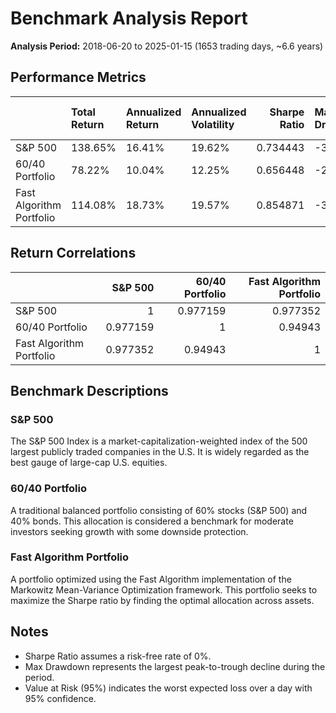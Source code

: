 # Benchmark Analysis Report

**Analysis Period:** 2018-06-20 to 2025-01-15 (1653 trading days, ~6.6 years)

## Performance Metrics

|                          | Total Return   | Annualized Return   | Annualized Volatility   |   Sharpe Ratio | Max Drawdown   | Value at Risk (95%)   |   Skewness |   Kurtosis |
|:-------------------------|:---------------|:--------------------|:------------------------|---------------:|:---------------|:----------------------|-----------:|-----------:|
| S&P 500                  | 138.65%        | 16.41%              | 19.62%                  |       0.734443 | -33.72%        | -1.85%                |  -0.530175 |    11.9544 |
| 60/40 Portfolio          | 78.22%         | 10.04%              | 12.25%                  |       0.656448 | -21.19%        | -1.12%                |  -0.665305 |    14.6811 |
| Fast Algorithm Portfolio | 114.08%        | 18.73%              | 19.57%                  |       0.854871 | -33.03%        | -1.65%                |  -0.525451 |    15.1121 |

## Return Correlations

|                          |   S&P 500 |   60/40 Portfolio |   Fast Algorithm Portfolio |
|:-------------------------|----------:|------------------:|---------------------------:|
| S&P 500                  |  1        |          0.977159 |                   0.977352 |
| 60/40 Portfolio          |  0.977159 |          1        |                   0.94943  |
| Fast Algorithm Portfolio |  0.977352 |          0.94943  |                   1        |

## Benchmark Descriptions

### S&P 500

The S&P 500 Index is a market-capitalization-weighted index of the 500 largest publicly traded companies in the U.S. It is widely regarded as the best gauge of large-cap U.S. equities.

### 60/40 Portfolio

A traditional balanced portfolio consisting of 60% stocks (S&P 500) and 40% bonds. This allocation is considered a benchmark for moderate investors seeking growth with some downside protection.

### Fast Algorithm Portfolio

A portfolio optimized using the Fast Algorithm implementation of the Markowitz Mean-Variance Optimization framework. This portfolio seeks to maximize the Sharpe ratio by finding the optimal allocation across assets.

## Notes

- Sharpe Ratio assumes a risk-free rate of 0%.
- Max Drawdown represents the largest peak-to-trough decline during the period.
- Value at Risk (95%) indicates the worst expected loss over a day with 95% confidence.
